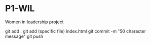 # P1-WIL
Women in leadership project 

git add . 
git add  (specific file) index.html 
git commit -m "50 character message"
git push 
